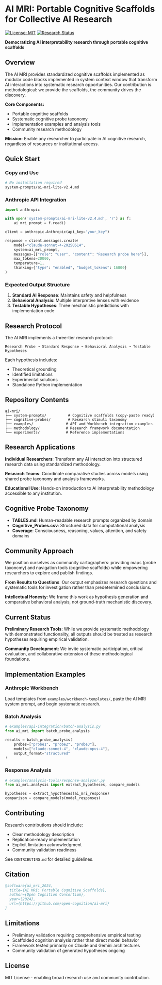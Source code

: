 # AI MRI: Portable Cognitive Scaffolds for Collective AI Research

[![License: MIT](https://img.shields.io/badge/License-MIT-yellow.svg)](https://opensource.org/licenses/MIT)
[![Research Status](https://img.shields.io/badge/status-preliminary-orange.svg)]()

**Democratizing AI interpretability research through portable cognitive scaffolds**

## Overview

The AI MRI provides standardized cognitive scaffolds implemented as modular code blocks implemented in system context window that transform AI interactions into systematic research opportunities. Our contribution is methodological: we provide the scaffolds, the community drives the discovery.

**Core Components:**
- Portable cognitive scaffolds 
- Systematic cognitive probe taxonomy
- Implementation examples and analysis tools
- Community research methodology

**Mission:** Enable any researcher to participate in AI cognitive research, regardless of resources or institutional access.

## Quick Start

### Copy and Use
```bash
# No installation required
system-prompts/ai-mri-lite-v2.4.md
```

### Anthropic API Integration
```python
import anthropic

with open('system-prompts/ai-mri-lite-v2.4.md', 'r') as f:
    ai_mri_prompt = f.read()

client = anthropic.Anthropic(api_key="your_key")

response = client.messages.create(
    model="claude-sonnet-4-20250514",
    system=ai_mri_prompt,
    messages=[{"role": "user", "content": "Research probe here"}],
    max_tokens=20000,
    temperature=1,
    thinking={"type": "enabled", "budget_tokens": 16000}
)
```

### Expected Output Structure
1. **Standard AI Response**: Maintains safety and helpfulness
2. **Behavioral Analysis**: Multiple interpretive lenses with evidence
3. **Testable Hypotheses**: Three mechanistic predictions with implementation code

## Research Protocol

The AI MRI implements a three-tier research protocol:

```
Research Probe → Standard Response → Behavioral Analysis → Testable Hypotheses
```

Each hypothesis includes:
- Theoretical grounding
- Identified limitations
- Experimental solutions
- Standalone Python implementation

## Repository Contents

```
ai-mri/
├── system-prompts/          # Cognitive scaffolds (copy-paste ready)
├── cognitive-probes/        # Research stimuli taxonomy
├── examples/               # API and Workbench integration examples
├── methodology/            # Research framework documentation
└── experiments/            # Reference implementations
```

## Research Applications

**Individual Researchers**: Transform any AI interaction into structured research data using standardized methodology.

**Research Teams**: Coordinate comparative studies across models using shared probe taxonomy and analysis frameworks.

**Educational Use**: Hands-on introduction to AI interpretability methodology accessible to any institution.

## Cognitive Probe Taxonomy

- **TABLES.md**: Human-readable research prompts organized by domain
- **Cognitive_Probes.csv**: Structured data for computational analysis
- **Coverage**: Consciousness, reasoning, values, attention, and safety domains

## Community Approach

We position ourselves as community cartographers: providing maps (probe taxonomy) and navigation tools (cognitive scaffolds) while empowering researchers to explore and publish findings.

**From Results to Questions**: Our output emphasizes research questions and systematic tools for investigation rather than predetermined conclusions.

**Intellectual Honesty**: We frame this work as hypothesis generation and comparative behavioral analysis, not ground-truth mechanistic discovery.

## Current Status

**Preliminary Research Tools**: While we provide systematic methodology with demonstrated functionality, all outputs should be treated as research hypotheses requiring empirical validation.

**Community Development**: We invite systematic participation, critical evaluation, and collaborative extension of these methodological foundations.

## Implementation Examples

### Anthropic Workbench
Load templates from `examples/workbench-templates/`, paste the AI MRI system prompt, and begin systematic research.

### Batch Analysis
```python
# examples/api-integration/batch-analysis.py
from ai_mri import batch_probe_analysis

results = batch_probe_analysis(
    probes=["probe1", "probe2", "probe3"],
    models=["claude-sonnet-4", "claude-opus-4"],
    output_format="structured"
)
```

### Response Analysis
```python
# examples/analysis-tools/response-analyzer.py
from ai_mri.analysis import extract_hypotheses, compare_models

hypotheses = extract_hypotheses(ai_mri_response)
comparison = compare_models(model_responses)
```

## Contributing

Research contributions should include:
- Clear methodology description
- Replication-ready implementation
- Explicit limitation acknowledgment
- Community validation readiness

See `CONTRIBUTING.md` for detailed guidelines.

## Citation

```bibtex
@software{ai_mri_2024,
  title={AI MRI: Portable Cognitive Scaffolds},
  author={Open Cognition Consortium},
  year={2024},
  url={https://github.com/open-cognition/ai-mri}
}
```

## Limitations

- Preliminary validation requiring comprehensive empirical testing
- Scaffolded cognition analysis rather than direct model behavior
- Framework tested primarily on Claude and Gemini architectures
- Community validation of generated hypotheses ongoing

## License

MIT License - enabling broad research use and community contribution.
